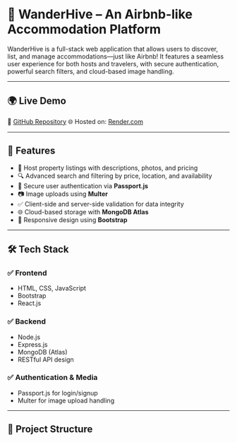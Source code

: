 # 🐝 WanderHive – An Airbnb-like Accommodation Platform

WanderHive is a full-stack web application that allows users to discover, list, and manage accommodations—just like Airbnb! It features a seamless user experience for both hosts and travelers, with secure authentication, powerful search filters, and cloud-based image handling.

---

## 🌍 Live Demo

🔗 [GitHub Repository](https://github.com/TaniyaGoyat/Wanderhive/)
🌐 Hosted on: [Render.com](https://wanderlust-ssd7.onrender.com/listings)

---

## 🚀 Features

- 🏡 Host property listings with descriptions, photos, and pricing
- 🔍 Advanced search and filtering by price, location, and availability
- 🔐 Secure user authentication via **Passport.js**
- 📷 Image uploads using **Multer**
- ✅ Client-side and server-side validation for data integrity
- 🌐 Cloud-based storage with **MongoDB Atlas**
- 📱 Responsive design using **Bootstrap**

---

## 🛠 Tech Stack

### ✅ Frontend
- HTML, CSS, JavaScript
- Bootstrap
- React.js

### ✅ Backend
- Node.js
- Express.js
- MongoDB (Atlas)
- RESTful API design

### ✅ Authentication & Media
- Passport.js for login/signup
- Multer for image upload handling

---

## 📂 Project Structure

